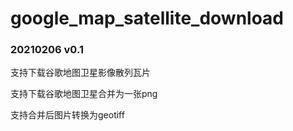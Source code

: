 # google_map_satellite_download

### 20210206 v0.1 
支持下载谷歌地图卫星影像散列瓦片

支持下载谷歌地图卫星合并为一张png

支持合并后图片转换为geotiff


